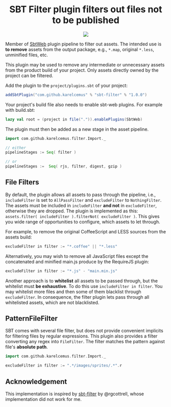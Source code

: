<h1 align="center">SBT Filter plugin filters out files not to be published</h1>

<p align="center">
  <a href='https://travis-ci.org/KarelCemus/sbt-filter'><img src='https://travis-ci.org/KarelCemus/sbt-filter.svg?branch=master'></a>
</p>


Member of [SbtWeb](https://github.com/sbt/sbt-web) plugin pipeline to filter out assets. The intended use is **to remove** assets
from the output package, e.g., `*.map`, original `*.less`, unminified files, etc.

This plugin may be used to remove any intermediate or unnecessary assets from the product build of your project.
Only assets directly owned by the project can be filtered.

Add the plugin to the `project/plugins.sbt` of your project:

```scala
addSbtPlugin("com.github.karelcemus" % "sbt-filter" % "1.0.0")
```

Your project's build file also needs to enable sbt-web plugins. For example with build.sbt:

```scala
lazy val root = (project in file(".")).enablePlugins(SbtWeb)
```

The plugin must then be added as a new stage in the asset pipeline.

```scala
import com.github.karelcemus.filter.Import._

// either
pipelineStages := Seq( filter )

// or
pipelineStages :=  Seq( rjs, filter, digest, gzip ) 
```

## File Filters

By default, the plugin allows all assets to pass through the pipeline, i.e., `includeFilter` is set to `AllPassFilter`
and `excludeFilter` to `NothingFilter`. The assets must be included in `includeFilter` **and not** in `excludeFilter`,
otherwise they are dropped. The plugin is implemented as this: `assets.filter( includeFilter ).filterNot( excludeFilter )`.
This gives you wide range of opportunities to configure, which assets to let through.

For example, to remove the original CoffeeScript and LESS sources from the assets build:

```scala
excludeFilter in filter := "*.coffee" || "*.less"
```

Alternatively, you may wish to remove all JavaScript files except the concatenated and minified main.js produce by
the RequireJS plugin:

```scala
excludeFilter in filter := "*.js" - "main.min.js"
```

Another approach is to **whitelist** all assets to be passed through, but the whitelist must **be exhaustive**.
To do this use `includeFilter in filter`. You may whitelist more files and then some of them blacklist through 
`excludeFilter`. In consequence, the filter plugin lets pass through all whitelisted assets, which are not blacklisted.

## PatternFileFilter

SBT comes with several file filter, but does not provide convenient implicits for filtering files by regular expressions.
This plugin also provides a filter converting any regex into `FileFilter`. The filter matches the pattern against file's
**absolute path**.

```scala
import com.github.karelcemus.filter.Import._

excludeFilter in filter := ".*/images/sprites/.*".r
```

## Acknowledgement

This implementation is inspired by [sbt-filter](https://github.com/rgcottrell/sbt-filter) by @rgcottrell, 
whose implementation did not work for me.
